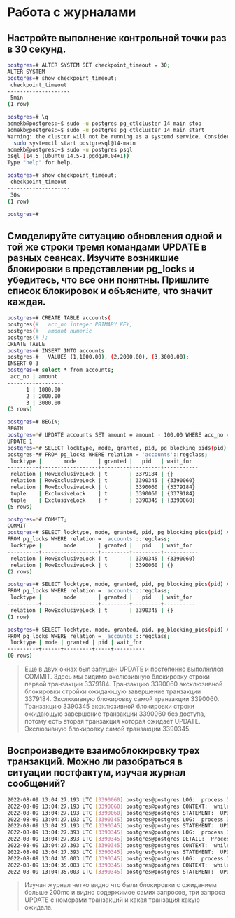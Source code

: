 # Работа с журналами

## Настройте выполнение контрольной точки раз в 30 секунд.

```bash
postgres=# ALTER SYSTEM SET checkpoint_timeout = 30;
ALTER SYSTEM
postgres=# show checkpoint_timeout;
 checkpoint_timeout
--------------------
 5min
(1 row)

postgres=# \q
admekb@postgres:~$ sudo -u postgres pg_ctlcluster 14 main stop
admekb@postgres:~$ sudo -u postgres pg_ctlcluster 14 main start
Warning: the cluster will not be running as a systemd service. Consider using systemctl:
  sudo systemctl start postgresql@14-main
admekb@postgres:~$ sudo -u postgres psql
psql (14.5 (Ubuntu 14.5-1.pgdg20.04+1))
Type "help" for help.

postgres=# show checkpoint_timeout;
 checkpoint_timeout
--------------------
 30s
(1 row)

postgres=#
```

## Смоделируйте ситуацию обновления одной и той же строки тремя командами UPDATE в разных сеансах. Изучите возникшие блокировки в представлении pg_locks и убедитесь, что все они понятны. Пришлите список блокировок и объясните, что значит каждая.

```bash
postgres=# CREATE TABLE accounts(
postgres(#   acc_no integer PRIMARY KEY,
postgres(#   amount numeric
postgres(# );
CREATE TABLE
postgres=# INSERT INTO accounts
postgres-#   VALUES (1,1000.00), (2,2000.00), (3,3000.00);
INSERT 0 3
postgres=# select * from accounts;
 acc_no | amount
--------+---------
      1 | 1000.00
      2 | 2000.00
      3 | 3000.00
(3 rows)

postgres=# BEGIN;
BEGIN
postgres=*# UPDATE accounts SET amount = amount - 100.00 WHERE acc_no = 1;
UPDATE 1
postgres=*# SELECT locktype, mode, granted, pid, pg_blocking_pids(pid) AS wait_for
postgres-*# FROM pg_locks WHERE relation = 'accounts'::regclass;
 locktype |       mode       | granted |   pid   | wait_for
----------+------------------+---------+---------+-----------
 relation | RowExclusiveLock | t       | 3379184 | {}
 relation | RowExclusiveLock | t       | 3390345 | {3390060}
 relation | RowExclusiveLock | t       | 3390060 | {3379184}
 tuple    | ExclusiveLock    | t       | 3390060 | {3379184}
 tuple    | ExclusiveLock    | f       | 3390345 | {3390060}
(5 rows)

postgres=*# COMMIT;
COMMIT
postgres=# SELECT locktype, mode, granted, pid, pg_blocking_pids(pid) AS wait_for
FROM pg_locks WHERE relation = 'accounts'::regclass;
 locktype |       mode       | granted |   pid   | wait_for
----------+------------------+---------+---------+-----------
 relation | RowExclusiveLock | t       | 3390345 | {3390060}
 relation | RowExclusiveLock | t       | 3390060 | {}
(2 rows)

postgres=# SELECT locktype, mode, granted, pid, pg_blocking_pids(pid) AS wait_for
FROM pg_locks WHERE relation = 'accounts'::regclass;
 locktype |       mode       | granted |   pid   | wait_for
----------+------------------+---------+---------+----------
 relation | RowExclusiveLock | t       | 3390345 | {}
(1 row)

postgres=# SELECT locktype, mode, granted, pid, pg_blocking_pids(pid) AS wait_for
FROM pg_locks WHERE relation = 'accounts'::regclass;
 locktype | mode | granted | pid | wait_for
----------+------+---------+-----+----------
(0 rows)

```
>Еще в двух окнах был запущен UPDATE и постепенно выполнялся COMMIT.
>Здесь мы видимо экслюзивную блокировку строки первой транзакции 3379184.
>Транзакцию 3390060 эксклюзивной блокировки стройки ожидающую завершение транзакции 3379184.
>Экслюзивную блокировку самой транзакции 3390060.
>Транзакцию 3390345 эксклюзивной блокировки строки ожидающую завершение транзакции 3390060 без доступа, потому есть вторая транзакция которая ожидает UPDATE.
>Экслюзивную блокировку самой транзакции 3390345.

## Воспроизведите взаимоблокировку трех транзакций. Можно ли разобраться в ситуации постфактум, изучая журнал сообщений?

```bash
2022-08-09 13:04:27.193 UTC [3390060] postgres@postgres LOG:  process 3390060 acquired ShareLock on transaction 2426128 after 2959399.613 ms
2022-08-09 13:04:27.193 UTC [3390060] postgres@postgres CONTEXT:  while updating tuple (0,6) in relation "accounts"
2022-08-09 13:04:27.193 UTC [3390060] postgres@postgres STATEMENT:  UPDATE accounts SET amount = amount - 100.00 WHERE acc_no = 1;
2022-08-09 13:04:27.193 UTC [3390345] postgres@postgres LOG:  process 3390345 acquired ExclusiveLock on tuple (0,6) of relation 17311 of database 13414 after 2892719.279 ms
2022-08-09 13:04:27.193 UTC [3390345] postgres@postgres STATEMENT:  UPDATE accounts SET amount = amount - 100.00 WHERE acc_no = 1;
2022-08-09 13:04:27.393 UTC [3390345] postgres@postgres LOG:  process 3390345 still waiting for ShareLock on transaction 2426129 after 200.231 ms
2022-08-09 13:04:27.393 UTC [3390345] postgres@postgres DETAIL:  Process holding the lock: 3390060. Wait queue: 3390345.
2022-08-09 13:04:27.393 UTC [3390345] postgres@postgres CONTEXT:  while rechecking updated tuple (0,7) in relation "accounts"
2022-08-09 13:04:27.393 UTC [3390345] postgres@postgres STATEMENT:  UPDATE accounts SET amount = amount - 100.00 WHERE acc_no = 1;
2022-08-09 13:04:35.003 UTC [3390345] postgres@postgres LOG:  process 3390345 acquired ShareLock on transaction 2426129 after 7809.647 ms
2022-08-09 13:04:35.003 UTC [3390345] postgres@postgres CONTEXT:  while rechecking updated tuple (0,7) in relation "accounts"
2022-08-09 13:04:35.003 UTC [3390345] postgres@postgres STATEMENT:  UPDATE accounts SET amount = amount - 100.00 WHERE acc_no = 1;
```
>Изучая журнал четко видно что были блокировки с ожиданием больше 200mc и видно содержимое самих запросов, три запроса UPDATE c номерами транзакций и какая транзация какую ожидала.
